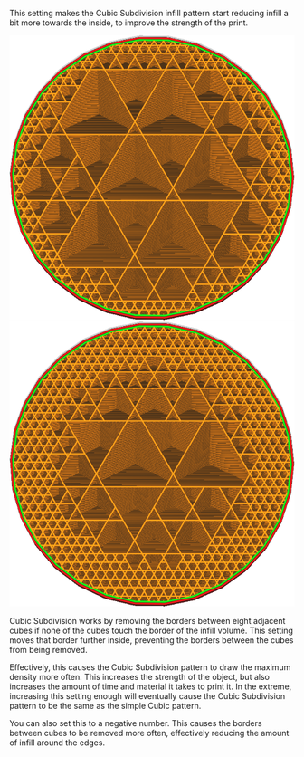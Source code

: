 This setting makes the Cubic Subdivision infill pattern start reducing infill a bit more towards the inside, to improve the strength of the print.

![Cubic Subdivision with no additional shell](images/sub_div_rad_add_small.png)
![Additional shell of 5mm](images/sub_div_rad_add_large.png)

Cubic Subdivision works by removing the borders between eight adjacent cubes if none of the cubes touch the border of the infill volume. This setting moves that border further inside, preventing the borders between the cubes from being removed.

Effectively, this causes the Cubic Subdivision pattern to draw the maximum density more often. This increases the strength of the object, but also increases the amount of time and material it takes to print it. In the extreme, increasing this setting enough will eventually cause the Cubic Subdivision pattern to be the same as the simple Cubic pattern.

You can also set this to a negative number. This causes the borders between cubes to be removed more often, effectively reducing the amount of infill around the edges.